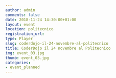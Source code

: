 ```yaml
---
author: admin
comments: false
date: 2018-11-24 14:30:00+01:00
layout: event
location: politecnico
registration_url: 
type: Player
slug: coderdojo-il-24-novembre-al-politecnico
title: CoderDojo il 24 novembre al Politecnico
img: event_03.jpg
thumb: event_03.jpg
categories:
- event_planned
---
```

